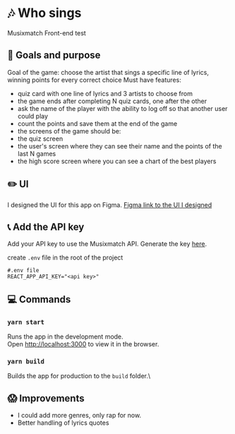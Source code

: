 # :notes: Who sings

Musixmatch Front-end test

## :rocket: Goals and purpose

Goal of the game:
choose the artist that sings a specific line of lyrics, winning points for every correct choice
Must have features:

-   quiz card with one line of lyrics and 3 artists to choose from
-   the game ends after completing N quiz cards, one after the other
-   ask the name of the player with the ability to log off so that another user could play
-   count the points and save them at the end of the game
-   the screens of the game should be:
-   the quiz screen
-   the user's screen where they can see their name and the points of the last N games
-   the high score screen where you can see a chart of the best players

## :pencil2: UI

I designed the UI for this app on Figma.
[Figma link to the UI I designed](https://www.figma.com/fileumQ0ujQdIuU5DxZurJK7vY/Untitled?node-id=0%3A1)

## :telephone_receiver: Add the API key

Add your API key to use the Musixmatch API.
Generate the key [here](https://developer.musixmatch.com/).

create `.env` file in the root of the project

```
#.env file
REACT_APP_API_KEY="<api key>"
```

## :computer: Commands

### `yarn start`

Runs the app in the development mode.\
Open [http://localhost:3000](http://localhost:3000) to view it in the browser.

### `yarn build`

Builds the app for production to the `build` folder.\

## :scream: Improvements

-   I could add more genres, only rap for now.
-   Better handling of lyrics quotes
